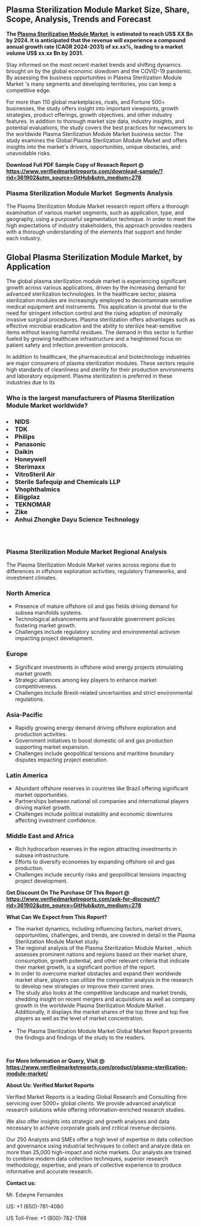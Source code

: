 <h2><strong>Plasma Sterilization Module Market Size, Share, Scope, Analysis, Trends and Forecast</strong></h2><p><strong>The&nbsp;<a href="https://www.verifiedmarketreports.com/download-sample/?rid=361902&utm_source=GitHub&utm_medium=278" target="_blank">Plasma Sterilization Module Market </a>&nbsp;is estimated to reach US$ XX Bn by 2024. It is anticipated that the revenue will experience a compound annual growth rate (CAGR 2024-2031) of xx.xx%, leading to a market volume US$ xx.xx Bn by 2031.</strong></p><p>Stay informed on the most recent market trends and shifting dynamics brought on by the global economic slowdown and the COVID-19 pandemic. By assessing the business opportunities in Plasma Sterilization Module Market 's many segments and developing territories, you can keep a competitive edge.</p><p>For more than 110 global marketplaces, rivals, and Fortune 500+ businesses, the study offers insight into important viewpoints, growth strategies, product offerings, growth objectives, and other industry features. In addition to thorough market size data, industry insights, and potential evaluations, the study covers the best practices for newcomers to the worldwide Plasma Sterilization Module Market business sector. The study examines the Global Plasma Sterilization Module Market and offers insights into the market's drivers, opportunities, unique obstacles, and unavoidable risks.</p><p id="" class=""><strong>Download Full PDF Sample Copy of Reseach Report @ <a href="https://www.verifiedmarketreports.com/download-sample/?rid=361902&utm_source=GitHub&utm_medium=278" target="_blank">https://www.verifiedmarketreports.com/download-sample/?rid=361902&utm_source=GitHub&utm_medium=278</a></strong></p><h3>Plasma Sterilization Module Market &nbsp;Segments Analysis</h3><p>The Plasma Sterilization Module Market research report offers a thorough examination of various market segments, such as application, type, and geography, using a purposeful segmentation technique. In order to meet the high expectations of industry stakeholders, this approach provides readers with a thorough understanding of the elements that support and hinder each industry.<br /> <h2>Global Plasma Sterilization Module Market, by Application</h2><p>The global plasma sterilization module market is experiencing significant growth across various applications, driven by the increasing demand for advanced sterilization technologies. In the healthcare sector, plasma sterilization modules are increasingly employed to decontaminate sensitive medical equipment and instruments. This application is pivotal due to the need for stringent infection control and the rising adoption of minimally invasive surgical procedures. Plasma sterilization offers advantages such as effective microbial eradication and the ability to sterilize heat-sensitive items without leaving harmful residues. The demand in this sector is further fueled by growing healthcare infrastructure and a heightened focus on patient safety and infection prevention protocols.</p><p>In addition to healthcare, the pharmaceutical and biotechnology industries are major consumers of plasma sterilization modules. These sectors require high standards of cleanliness and sterility for their production environments and laboratory equipment. Plasma sterilization is preferred in these industries due to its</p><h3 id="" class="">Who is the largest manufacturers of&nbsp;Plasma Sterilization Module Market worldwide?</h3><h3 class=""></Li><Li>NIDS</Li><Li> TDK</Li><Li> Philips</Li><Li> Panasonic</Li><Li> Daikin</Li><Li> Honeywell</Li><Li> Sterimaxx</Li><Li> VitroSteril Air</Li><Li> Sterile Safequip and Chemicals LLP</Li><Li> Vhophthalmics</Li><Li> Eiligplaz</Li><Li> TEKNOMAR</Li><Li> Zike</Li><Li> Anhui Zhongke Dayu Science Technology</h3><h3 id="" class="">&nbsp;</h3><h3 id="" class="">Plasma Sterilization Module Market Regional Analysis</h3><p id="" class="">The Plasma Sterilization Module Market varies across regions due to differences in offshore exploration activities, regulatory frameworks, and investment climates.</p><h3 id="" class="">North America</h3><ul><li>Presence of mature offshore oil and gas fields driving demand for subsea manifolds systems.</li><li>Technological advancements and favorable government policies fostering market growth.</li><li>Challenges include regulatory scrutiny and environmental activism impacting project development.</li></ul><h3 id="" class="">Europe</h3><ul><li>Significant investments in offshore wind energy projects stimulating market growth.</li><li>Strategic alliances among key players to enhance market competitiveness.</li><li>Challenges include Brexit-related uncertainties and strict environmental regulations.</li></ul><h3 id="" class="">Asia-Pacific</h3><ul><li>Rapidly growing energy demand driving offshore exploration and production activities.</li><li>Government initiatives to boost domestic oil and gas production supporting market expansion.</li><li>Challenges include geopolitical tensions and maritime boundary disputes impacting project execution.</li></ul><h3 id="" class="">Latin America</h3><ul><li>Abundant offshore reserves in countries like Brazil offering significant market opportunities.</li><li>Partnerships between national oil companies and international players driving market growth.</li><li>Challenges include political instability and economic downturns affecting investment confidence.</li></ul><h3 id="" class="">Middle East and Africa</h3><ul><li>Rich hydrocarbon reserves in the region attracting investments in subsea infrastructure.</li><li>Efforts to diversify economies by expanding offshore oil and gas production.</li><li>Challenges include security risks and geopolitical tensions impacting project development.</li></ul><p id="" class=""><strong>Get Discount On The Purchase Of This Report @ <a href="https://www.verifiedmarketreports.com/ask-for-discount/?rid=361902&utm_source=GitHub&utm_medium=278" target="_blank">https://www.verifiedmarketreports.com/ask-for-discount/?rid=361902&utm_source=GitHub&utm_medium=278</a></strong></p><p><strong>What Can We Expect from This Report?</strong></p><ul><li>The market dynamics, including influencing factors, market drivers, opportunities, challenges, and trends, are covered in detail in the Plasma Sterilization Module Market study.<br /> </li><li>The regional analysis of the Plasma Sterilization Module Market , which assesses prominent nations and regions based on their market share, consumption, growth potential, and other relevant criteria that indicate their market growth, is a significant portion of the report.<br /> </li><li>In order to overcome market obstacles and expand their worldwide market share, players can utilize the competitor analysis in the research to develop new strategies or improve their current ones.<br /> </li><li>The study also looks at the competitive landscape and market trends, shedding insight on recent mergers and acquisitions as well as company growth in the worldwide Plasma Sterilization Module Market . Additionally, it displays the market shares of the top three and top five players as well as the level of market concentration.<br /><br /></li><li>&nbsp;The Plasma Sterilization Module Market Global Market Report presents the findings and findings of the study to the readers.</li></ul><p id="" class="">&nbsp;</p><p id="" class=""><strong>For More Information or Query, Visit @ <a href="https://www.verifiedmarketreports.com/product/plasma-sterilization-module-market/" target="_blank">https://www.verifiedmarketreports.com/product/plasma-sterilization-module-market/</a></strong></p><p id="" class=""><strong>About Us: Verified Market Reports</strong></p><p id="" class="">Verified Market Reports is a leading Global Research and Consulting firm servicing over 5000+ global clients. We provide advanced analytical research solutions while offering information-enriched research studies.</p><p id="" class="">We also offer insights into strategic and growth analyses and data necessary to achieve corporate goals and critical revenue decisions.</p><p id="" class="">Our 250 Analysts and SMEs offer a high level of expertise in data collection and governance using industrial techniques to collect and analyze data on more than 25,000 high-impact and niche markets. Our analysts are trained to combine modern data collection techniques, superior research methodology, expertise, and years of collective experience to produce informative and accurate research.</p><p id="" class=""><strong>Contact us:</strong></p><p id="" class="">Mr. Edwyne Fernandes</p><p id="" class="">US: +1 (650)-781-4080</p><p id="" class="">US Toll-Free: +1 (800)-782-1768</p>
